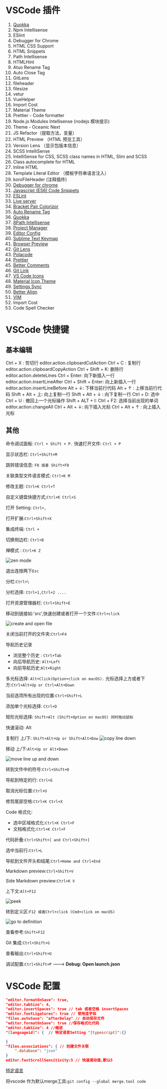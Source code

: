 ---
---





# VSCode  插件

1. [Quokka](https://quokkajs.com/)
2. Npm Intellisense 
3. ESlint
4. Debugger for Chrome
5. HTML CSS Support
6. HTML Snippets
7. Path Intellisense
8. HTMLHint
9. Atuo Rename Tag
10. Auto Close Tag
11. GitLens
12. fileheader
13. filesize
14. vetur
15. VueHelper
16. Import Cost
17. Material Theme
18. Prettier - Code formatter
19. Node.js Modules Intellisense (nodejs 模块提示)
20. Theme - Oceanic Next
21. JS Refactor（提取方法，变量）
22. HTML Preview （HTML 预览工具）
23. Version Lens （显示包版本信息）
24. SCSS IntelliSense 
25. IntelliSense for CSS, SCSS class names in HTML, Slim and SCSS
26. Class autocomplete for HTML
27. Inline HTML
28. Template Literal Editor （模板字符串语言注入）
29. koroFileHeader (注释插件)
30. [ Debugger for chrome](https://scotch.io/bar-talk/22-best-visual-studio-code-extensions-for-web-development#toc-1-debugger-for-chrome)
31. [Javascript (ES6) Code Snippets](https://scotch.io/bar-talk/22-best-visual-studio-code-extensions-for-web-development#toc-2-javascript-es6-code-snippets)
32. [ ESLint](https://scotch.io/bar-talk/22-best-visual-studio-code-extensions-for-web-development#toc-3-eslint)
33. [Live server](https://scotch.io/bar-talk/22-best-visual-studio-code-extensions-for-web-development#toc-4-live-server)
34. [Bracket Pair Colorizor](https://scotch.io/bar-talk/22-best-visual-studio-code-extensions-for-web-development#toc-5-bracket-pair-colorizor)
35. [ Auto Rename Tag](https://scotch.io/bar-talk/22-best-visual-studio-code-extensions-for-web-development#toc-6-auto-rename-tag)
36. [Quokka](https://scotch.io/bar-talk/22-best-visual-studio-code-extensions-for-web-development#toc-7-quokka)
37. [8Path Intellisense](https://scotch.io/bar-talk/22-best-visual-studio-code-extensions-for-web-development#toc-8-path-intellisense)
38. [Project Manager](https://scotch.io/bar-talk/22-best-visual-studio-code-extensions-for-web-development#toc-9-project-manager)
39. [Editor Config](https://scotch.io/bar-talk/22-best-visual-studio-code-extensions-for-web-development#toc-10-editor-config)
40. [Sublime Text Keymap](https://scotch.io/bar-talk/22-best-visual-studio-code-extensions-for-web-development#toc-11-sublime-text-keymap)
41. [Browser Preview](https://scotch.io/bar-talk/22-best-visual-studio-code-extensions-for-web-development#toc-12-browser-preview)
42. [Git Lens](https://scotch.io/bar-talk/22-best-visual-studio-code-extensions-for-web-development#toc-13-git-lens)
43. [Polacode](https://scotch.io/bar-talk/22-best-visual-studio-code-extensions-for-web-development#toc-14-polacode)
44. [Prettier](https://scotch.io/bar-talk/22-best-visual-studio-code-extensions-for-web-development#toc-15-prettier)
45. [Better Comments](https://scotch.io/bar-talk/22-best-visual-studio-code-extensions-for-web-development#toc-16-better-comments)
46. [Git Link](https://scotch.io/bar-talk/22-best-visual-studio-code-extensions-for-web-development#toc-17-git-link)
47. [VS Code Icons](https://scotch.io/bar-talk/22-best-visual-studio-code-extensions-for-web-development#toc-18-vs-code-icons)
48. [Material Icon Theme](https://scotch.io/bar-talk/22-best-visual-studio-code-extensions-for-web-development#toc-19-material-icon-theme)
49. [Settings Sync](https://scotch.io/bar-talk/22-best-visual-studio-code-extensions-for-web-development#toc-20-settings-sync)
50. [Better Align](https://scotch.io/bar-talk/22-best-visual-studio-code-extensions-for-web-development#toc-21-better-align)
51. [VIM](https://scotch.io/bar-talk/22-best-visual-studio-code-extensions-for-web-development#toc-22-vim)
52. Import Cost
53. Code Spell Checker



# VSCode  快捷键

## 基本编辑

Ctrl + X :       剪切行 editor.action.clipboardCutAction
Ctrl + C  :      复制行 editor.action.clipboardCopyAction
Ctrl + Shift + K:   删除行 editor.action.deleteLines
Ctrl + Enter:      向下新插入一行 editor.action.insertLineAfter
Ctrl + Shift + Enter:   向上新插入一行 editor.action.insertLineBefore
Alt + ↓:   下移当前行代码
Alt + ↑ :  上移当前行代码
Shift + Alt + 上:    向上复制一行
Shift + Alt + ↓ :   向下复制一行
Ctrl + D:    选中
Ctrl + U :   撤回上一个光标操作
Shift + ALT + I:
Ctrl + F2:  选择当前出现的单词 editor.action.changeAll
Ctrl + Alt + ↓:   向下插入光标
Ctrl + Alt + ↑ :   向上插入光标

## 其他

命令调试面板: `Ctrl + Shift + P.`
快速打开文件: `Ctrl + P`

显示状态栏: `Ctrl+Shift+M`

跳转错误信息: `F8 或者 Shift+F8`

关联类型文件语言模式: `Ctrl+K M`

修改主题: `Ctrl+K Ctrl+T`

自定义键盘快捷方式;`Ctrl+K Ctrl+S`

打开 Setting: `Ctrl+,`

打开扩展:`Ctrl+Shift+X`

集成终端: `Ctrl +`

切换侧边栏: `Ctrl+B`

禅模式 : `Ctrl+K Z`

![zen mode](https://code.visualstudio.com/assets/docs/getstarted/tips-and-tricks/zen_mode.gif)

退出连按两下`Esc`

分栏:`Ctrl+\`

分栏选择: `Ctrl+1,Ctrl+2 ....`

打开资源管理器栏: `Ctrl+Shift+E`

移动到链接如:'src',快速创建或者打开一个文件:`Ctrl+click`

![create and open file](https://code.visualstudio.com/assets/docs/getstarted/tips-and-tricks/create_open_file.gif)

关闭当前打开的文件夹:`Ctrl+F4`

导航历史记录

- 浏览整个历史 : `Ctrl+Tab`
- 向后导航历史: `Alt+Left`
- 向前导航历史:`Alt+Right`

多光标选择: `Alt+Click(Option+click on macOS).`
光标选择上方或者下方:`Ctrl+Alt+Up or Ctrl+Alt+Down`

当前选项所有出现的位置:`Ctrl+Shift+L`

添加单个光标选择: `Ctrl+D`

矩形光标选择: `Shift+Alt (Shift+Option on macOS) 同时拖动鼠标`

快速滚动: Alt

复制行 上/下: `Shift+Alt+Up or Shift+Alt+Dow`
![copy line down](https://code.visualstudio.com/assets/docs/getstarted/tips-and-tricks/copy_line_down.gif)

移动 上/下:`Alt+Up or Alt+Down`

![move line up and down](https://code.visualstudio.com/assets/docs/getstarted/tips-and-tricks/move_line.gif)

转到文件中的符号:`Ctrl+Shift+O`

导航到特定的行: `Ctrl+G`

取消光标位置:`Ctrl+U`

修剪尾部空格:`Ctrl+K Ctrl+X`

Code 格式化:

- 选中区域格式化:`Ctrl+K Ctrl+F`
- 文档格式化:`Ctrl+K Ctrl+F`

代码折叠:`Ctrl+Shift+[ and Ctrl+Shift+]`

选中当前行:`Ctrl+L`

导航到文件开头和结尾:`Ctrl+Home and Ctrl+End`

Markdown preview:`Ctrl+Shift+V`

Side Markdown preview:`Ctrl+K V`

上下文:`Alt+F12`

![peek](https://code.visualstudio.com/assets/docs/getstarted/tips-and-tricks/peek.gif)

转到定义区:`F12 或者Ctrl+click (Cmd+click on macOS)`

![go to definition](https://code.visualstudio.com/assets/docs/getstarted/tips-and-tricks/goto_definition.gif)

查看参考:`Shift+F12`

Git 集成:`Ctrl+Shift+G`

查看输出:`Ctrl+Shift+U`

调试配置:`Ctrl+Shift+P` ---> **Debug: Open launch.json**

# VSCode 配置

```json
"editor.formatOnSave": true,
"editor.tabSize": 4,
"editor.insertSpaces": true // tab 或者空格 insertSpaces
"editor.fontLigatures": true // 使用连字体
"files.autoSave": "afterDelay" // 自动保存文件
"editor.formatOnSave": true //保存格式化代码
"editor.tabSize": 4 //缩进
"[languageid]": {  // 特定语言Setting "[typescript]":{}

}
"files.associations": { // 创建文件关联
    ".database": "json"
}
editor.fastScrollSensitivity:5 // 快速滚动值,默认5
```

[特定语言](https://code.visualstudio.com/docs/languages/identifiers)

将vscode 作为默认merge工具:`git config --global merge.tool code`

